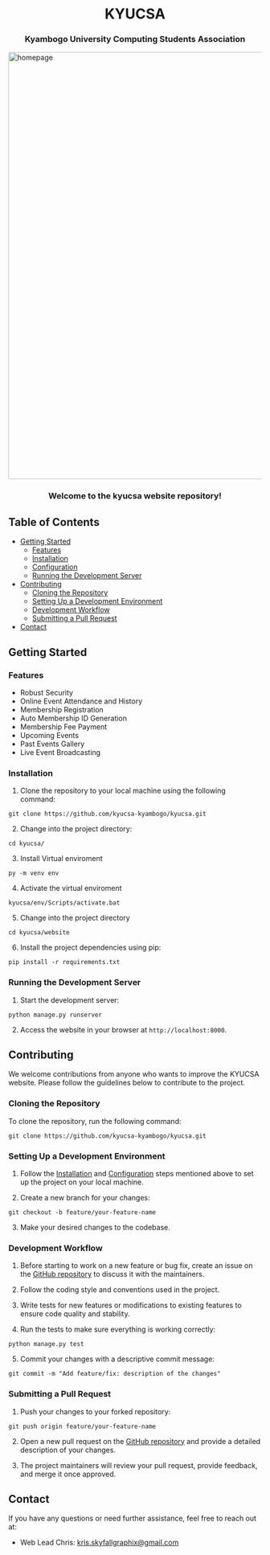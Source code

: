 <h1 align="center">KYUCSA</h1>
<h3 align="center">Kyambogo University Computing Students Association</h3>
<img width="850" alt="homepage" src="https://github.com/kyucsa-kyambogo/kyucsa/assets/117981104/cd8afa97-05dc-4a0c-b42a-05d7ac3db757">
<br>
<h3 align="center">Welcome to the kyucsa website repository!</h3>

## Table of Contents
- [Getting Started](#getting-started)
  - [Features](#features)
  - [Installation](#installation)
  - [Configuration](#configuration)
  - [Running the Development Server](#running-the-development-server)
- [Contributing](#contributing)
  - [Cloning the Repository](#cloning-the-repository)
  - [Setting Up a Development Environment](#setting-up-a-development-environment)
  - [Development Workflow](#development-workflow)
  - [Submitting a Pull Request](#submitting-a-pull-request)
- [Contact](#contact)

## Getting Started
### Features
- Robust Security
- Online Event Attendance and History
- Membership Registration
- Auto Membership ID Generation
- Membership Fee Payment
- Upcoming Events
- Past Events Gallery
- Live Event Broadcasting

### Installation

1. Clone the repository to your local machine using the following command:
```
git clone https://github.com/kyucsa-kyambogo/kyucsa.git
```
2. Change into the project directory:
```
cd kyucsa/
```
3. Install Virtual enviroment
```
py -m venv env
```
4. Activate the virtual enviroment
```
kyucsa/env/Scripts/activate.bat
```
5. Change into the project directory
```
cd kyucsa/website
```
6. Install the project dependencies using pip:
```
pip install -r requirements.txt
```

### Running the Development Server

1. Start the development server:
```
python manage.py runserver
```

2. Access the website in your browser at `http://localhost:8000`.

## Contributing

We welcome contributions from anyone who wants to improve the KYUCSA website. Please follow the guidelines below to contribute to the project.

### Cloning the Repository

To clone the repository, run the following command:
```
git clone https://github.com/kyucsa-kyambogo/kyucsa.git
```

### Setting Up a Development Environment

1. Follow the [Installation](#installation) and [Configuration](#configuration) steps mentioned above to set up the project on your local machine.

2. Create a new branch for your changes:
```
git checkout -b feature/your-feature-name
```

3. Make your desired changes to the codebase.

### Development Workflow

1. Before starting to work on a new feature or bug fix, create an issue on the [GitHub repository](https://github.com/kyucsa-kyambogo/kyucsa/issues) to discuss it with the maintainers.

2. Follow the coding style and conventions used in the project.

3. Write tests for new features or modifications to existing features to ensure code quality and stability.

4. Run the tests to make sure everything is working correctly:
```
python manage.py test
```

5. Commit your changes with a descriptive commit message:
```
git commit -m "Add feature/fix: description of the changes"
```

### Submitting a Pull Request

1. Push your changes to your forked repository:
```
git push origin feature/your-feature-name
```

2. Open a new pull request on the [GitHub repository](https://github.com/kyucsa-kyambogo/kyucsa/pulls) and provide a detailed description of your changes.

3. The project maintainers will review your pull request, provide feedback, and merge it once approved.

## Contact

If you have any questions or need further assistance, feel free to reach out at:

- Web Lead Chris: kris.skyfallgraphix@gmail.com
